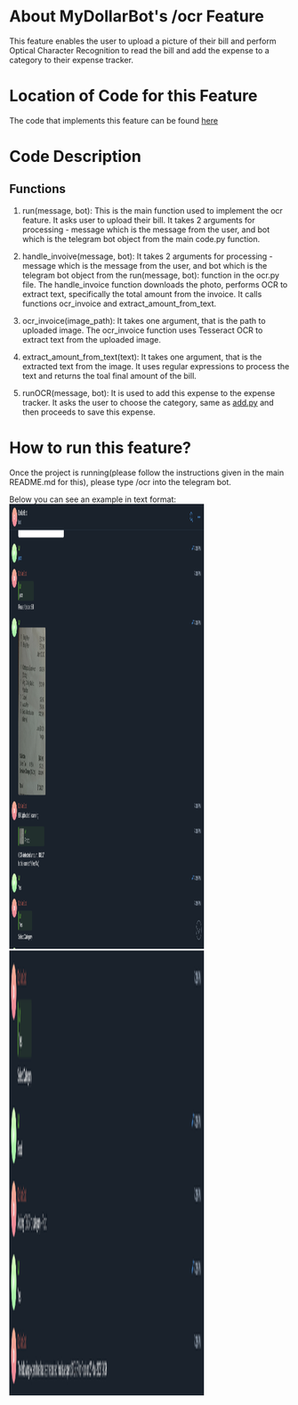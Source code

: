 # About MyDollarBot's /ocr Feature
This feature enables the user to upload a picture of their bill and perform Optical Character Recognition to read the bill and add the expense to a category to their expense tracker.

# Location of Code for this Feature
The code that implements this feature can be found [here](https://github.com/Fall-2023-SE-Group-14/DollarBot/blob/main/code/ocr.py)

# Code Description
## Functions

1. run(message, bot):
This is the main function used to implement the ocr feature. It asks user to upload their bill.
It takes 2 arguments for processing - message which is the message from the user, and bot which is the telegram bot object from the main code.py function.

2. handle_invoive(message, bot):
It takes 2 arguments for processing - message which is the message from the user, and bot which is the telegram bot object from the run(message, bot): function in the ocr.py file. The handle_invoice function downloads the photo, performs OCR to extract text, specifically the total amount from the invoice. It calls functions ocr_invoice and extract_amount_from_text.

3. ocr_invoice(image_path):
It takes one argument, that is the path to uploaded image. The ocr_invoice function uses Tesseract OCR to extract text from the uploaded image.

4. extract_amount_from_text(text):
It takes one argument, that is the extracted text from the image. It uses regular expressions to process the text and returns the toal final amount of the bill. 

4. runOCR(message, bot):
It is used to add this expense to the expense tracker. It asks the user to choose the category, same as [add.py](https://github.com/Fall-2023-SE-Group-14/DollarBot/blob/main/code/add.py) and then proceeds to save this expense.

# How to run this feature?
Once the project is running(please follow the instructions given in the main README.md for this), please type /ocr into the telegram bot.

Below you can see an example in text format:
<img src="./ocr1.png" width="350" height="800">
<img src="./ocr2.png" width="350" height="800">